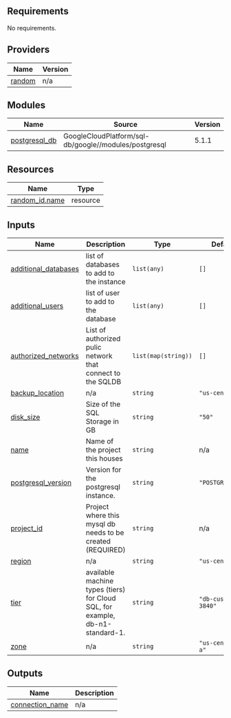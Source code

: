 ## Requirements

No requirements.

## Providers

| Name | Version |
|------|---------|
| <a name="provider_random"></a> [random](#provider\_random) | n/a |

## Modules

| Name | Source | Version |
|------|--------|---------|
| <a name="module_postgresql_db"></a> [postgresql\_db](#module\_postgresql\_db) | GoogleCloudPlatform/sql-db/google//modules/postgresql | 5.1.1 |

## Resources

| Name | Type |
|------|------|
| [random_id.name](https://registry.terraform.io/providers/hashicorp/random/latest/docs/resources/id) | resource |

## Inputs

| Name | Description | Type | Default | Required |
|------|-------------|------|---------|:--------:|
| <a name="input_additional_databases"></a> [additional\_databases](#input\_additional\_databases) | list of databases to add to the instance | `list(any)` | `[]` | no |
| <a name="input_additional_users"></a> [additional\_users](#input\_additional\_users) | list of user to add to the database | `list(any)` | `[]` | no |
| <a name="input_authorized_networks"></a> [authorized\_networks](#input\_authorized\_networks) | List of authorized pulic network that connect to the SQLDB | `list(map(string))` | `[]` | no |
| <a name="input_backup_location"></a> [backup\_location](#input\_backup\_location) | n/a | `string` | `"us-central1"` | no |
| <a name="input_disk_size"></a> [disk\_size](#input\_disk\_size) | Size of the SQL Storage in GB | `string` | `"50"` | no |
| <a name="input_name"></a> [name](#input\_name) | Name of the project this houses | `string` | n/a | yes |
| <a name="input_postgresql_version"></a> [postgresql\_version](#input\_postgresql\_version) | Version for the postgresql instance. | `string` | `"POSTGRES_9_6"` | no |
| <a name="input_project_id"></a> [project\_id](#input\_project\_id) | Project where this mysql db needs to be created (REQUIRED) | `string` | n/a | yes |
| <a name="input_region"></a> [region](#input\_region) | n/a | `string` | `"us-central1"` | no |
| <a name="input_tier"></a> [tier](#input\_tier) | available machine types (tiers) for Cloud SQL, for example, db-n1-standard-1. | `string` | `"db-custom-1-3840"` | no |
| <a name="input_zone"></a> [zone](#input\_zone) | n/a | `string` | `"us-central1-a"` | no |

## Outputs

| Name | Description |
|------|-------------|
| <a name="output_connection_name"></a> [connection\_name](#output\_connection\_name) | n/a |
